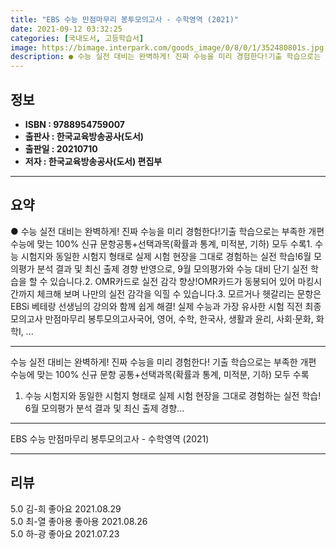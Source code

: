 ```yaml
---
title: "EBS 수능 만점마무리 봉투모의고사 - 수학영역 (2021)"
date: 2021-09-12 03:32:25
categories: [국내도서, 고등학습서]
image: https://bimage.interpark.com/goods_image/0/8/0/1/352480801s.jpg
description: ● 수능 실전 대비는 완벽하게! 진짜 수능을 미리 경험한다!기출 학습으로는 부족한 개편 수능에 맞는 100% 신규 문항공통+선택과목(확률과 통계, 미적분, 기하) 모두 수록1. 수능 시험지와 동일한 시험지 형태로 실제 시험 현장을 그대로 경험하는 실전 학습!6월 모의평가 분석 결과 및
---
```


## **정보**

- **ISBN : 9788954759007**
- **출판사 : 한국교육방송공사(도서)**
- **출판일 : 20210710**
- **저자 : 한국교육방송공사(도서) 편집부**

------



## **요약**

●  수능 실전 대비는 완벽하게! 진짜 수능을 미리 경험한다!기출 학습으로는 부족한 개편 수능에 맞는 100% 신규 문항공통+선택과목(확률과 통계, 미적분, 기하) 모두 수록1. 수능 시험지와 동일한 시험지 형태로 실제 시험 현장을 그대로 경험하는 실전 학습!6월 모의평가 분석 결과 및 최신 출제 경향 반영으로, 9월 모의평가와 수능 대비 단기 실전 학습을 할 수 있습니다.2. OMR카드로 실전 감각 향상!OMR카드가 동봉되어 있어 마킹시간까지 체크해 보며 나만의 실전 감각을 익힐 수 있습니다.3. 모르거나 헷갈리는 문항은 EBSi 베테랑 선생님의 강의와 함께 쉽게 해결! 실제 수능과 가장 유사한 시험 직전 최종 모의고사 만점마무리 봉투모의고사국어, 영어, 수학, 한국사, 생활과 윤리, 사회·문화, 화학Ⅰ, ...

------

수능 실전 대비는 완벽하게! 진짜 수능을 미리 경험한다!
기출 학습으로는 부족한 개편 수능에 맞는 100% 신규 문항
공통+선택과목(확률과 통계, 미적분, 기하) 모두 수록

1. 수능 시험지와 동일한 시험지 형태로 실제 시험 현장을 그대로 경험하는 실전 학습!
6월 모의평가 분석 결과 및 최신 출제 경향... 

------


EBS 수능 만점마무리 봉투모의고사 - 수학영역 (2021) 

------


## **리뷰** 

5.0 김-희 좋아요 2021.08.29 <br/>5.0 최-열 좋아용 좋아용  2021.08.26 <br/>5.0 하-광 좋아요 2021.07.23 <br/>